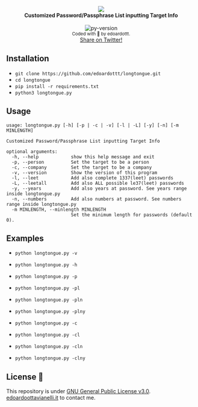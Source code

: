 <p align="center">
  <img src="https://github.com/edoardottt/images/blob/main/longtongue/logo.png"><br>
  <b>Customized Password/Passphrase List inputting Target Info</b><br>
  <br>
  <img src="https://github.com/edoardottt/images/blob/main/black-hat-python-code/python-version.svg" alt="py-version" />
  <br>
  <sub>
    Coded with 💙 by edoardottt.
  </sub>
  <br>
  <!--Tweet button-->
  <a href="https://twitter.com/intent/tweet?url=https%3A%2F%2Fgithub.com%2Fedoardottt%2Flongtongue%20&text=Customized%20Password/Passphrase%20List%20inputting%20Target%20Info%20%21&hashtags=pentesting%2Clinux%2Cpython%2Cnetwork%2Cpassword" target="_blank">Share on Twitter!
  </a>
</p>

Installation
----

- `git clone https://github.com/edoardottt/longtongue.git`
- `cd longtongue`
- `pip install -r requirements.txt`
- `python3 longtongue.py`

Usage
----

```
usage: longtongue.py [-h] [-p | -c | -v] [-l | -L] [-y] [-n] [-m MINLENGTH]

Customized Password/Passphrase List inputting Target Info

optional arguments:
  -h, --help            show this help message and exit
  -p, --person          Set the target to be a person
  -c, --company         Set the target to be a company
  -v, --version         Show the version of this program
  -l, --leet            Add also complete 1337(leet) passwords
  -L, --leetall         Add also ALL possible le37(leet) passwords
  -y, --years           Add also years at password. See years range inside longtongue.py
  -n, --numbers         Add also numbers at password. See numbers range inside longtongue.py
  -m MINLENGTH, --minlength MINLENGTH
                        Set the minimum length for passwords (default 0).
```

Examples
-------

- `python longtongue.py -v`

- `python longtongue.py -h`

- `python longtongue.py -p`

- `python longtongue.py -pl`

- `python longtongue.py -pln`

- `python longtongue.py -plny`

- `python longtongue.py -c`

- `python longtongue.py -cl`

- `python longtongue.py -cln`

- `python longtongue.py -clny`

License 📝
-------

This repository is under [GNU General Public License v3.0](https://github.com/edoardottt/longtongue/blob/main/LICENSE).  
[edoardoottavianelli.it](https://www.edoardoottavianelli.it) to contact me.
